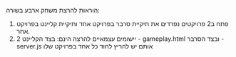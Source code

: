 הוראות להרצת משחק ארבע בשורה:
1. פתח ב2 פרויקטים נפרדים את תיקיית סרבר בפרויקט אחד ותיקיית קליינט בפרויקט אחר.
2. 2 יישומים עצמאיים להרצה הינם: בצד הקליינט -  gameplay.html ובצד הסרבר - server.js
  אותם יש להריץ לחוד כל אחד בפרויקט שלו
